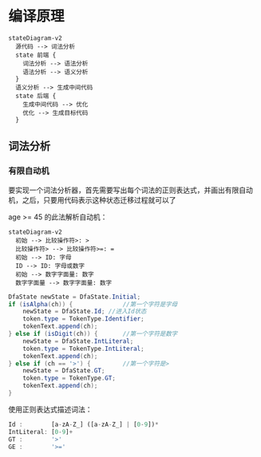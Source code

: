 # 编译原理

```mermaid
stateDiagram-v2
  源代码 --> 词法分析
  state 前端 {
    词法分析 --> 语法分析
    语法分析 --> 语义分析
  }
  语义分析 --> 生成中间代码
  state 后端 {
    生成中间代码 --> 优化
    优化 --> 生成目标代码
  }
```

## 词法分析

### 有限自动机

要实现一个词法分析器，首先需要写出每个词法的正则表达式，并画出有限自动机，之后，只要用代码表示这种状态迁移过程就可以了

age >= 45 的此法解析自动机：

```mermaid
stateDiagram-v2
  初始 --> 比较操作符>: >
  比较操作符> --> 比较操作符>=: =
  初始 --> ID: 字母
  ID --> ID: 字母或数字
  初始 --> 数字字面量: 数字
  数字字面量 --> 数字字面量: 数字
```

```java
DfaState newState = DfaState.Initial;
if (isAlpha(ch)) {              //第一个字符是字母
    newState = DfaState.Id; //进入Id状态
    token.type = TokenType.Identifier;
    tokenText.append(ch);
} else if (isDigit(ch)) {       //第一个字符是数字
    newState = DfaState.IntLiteral;
    token.type = TokenType.IntLiteral;
    tokenText.append(ch);
} else if (ch == '>') {         //第一个字符是>
    newState = DfaState.GT;
    token.type = TokenType.GT;
    tokenText.append(ch);
}
```

使用正则表达式描述词法：

```js
Id :        [a-zA-Z_] ([a-zA-Z_] | [0-9])*
IntLiteral: [0-9]+
GT :        '>'
GE :        '>='
```
